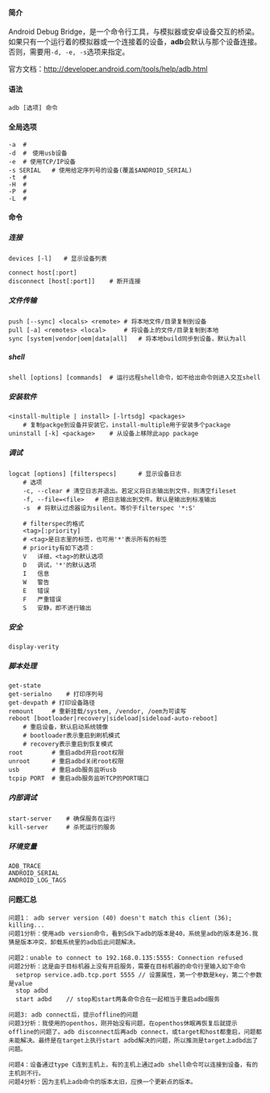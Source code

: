 #### 简介

Android Debug Bridge，是一个命令行工具，与模拟器或安卓设备交互的桥梁。如果只有一个运行着的模拟器或一个连接着的设备，**adb**会默认与那个设备连接。否则，需要用`-d, -e, -s`选项来指定。

官方文档：http://developer.android.com/tools/help/adb.html

#### 语法

```
adb [选项] 命令
```

#### 全局选项

```
-a	# 
-d	#　使用usb设备
-e	# 使用TCP/IP设备
-s SERIAL	# 使用给定序列号的设备(覆盖$ANDROID_SERIAL)
-t	#
-H	#
-P	#
-L	#
```

#### 命令

##### 连接

```
devices [-l]　　# 显示设备列表

connect host[:port]
disconnect [host[:port]]	# 断开连接

```

##### 文件传输

```
push [--sync] <locals> <remote>	# 将本地文件/目录复制到设备
pull [-a] <remotes> <local>		# 将设备上的文件/目录复制到本地
sync [system|vendor|oem|data|all]	# 将本地build同步到设备，默认为all
```

##### shell

```
shell [options] [commands]	# 运行远程shell命令，如不给出命令则进入交互shell
```

##### 安装软件

```
<install-multiple | install> [-lrtsdg] <packages>
	# 复制packge到设备并安装它，install-multiple用于安装多个package
uninstall [-k] <package>	# 从设备上移除此app package
```

##### 调试

```
logcat [options] [filterspecs]		# 显示设备日志
	# 选项
	-c, --clear	# 清空日志并退出。若定义将日志输出到文件，则清空fileset
	-f, --file=<file>	# 把日志输出到文件。默认是输出到标准输出
	-s	# 将默认过虑器设为silent。等价于filterspec '*:S'
	
	# filterspec的格式
	<tag>[:priority]
	# <tag>是日志里的标签，也可用'*'表示所有的标签
	# priority有如下选项：
	V	详细，<tag>的默认选项
	D	调试，'*'的默认选项
	I	信息
	W	警告
	E	错误
	F	严重错误
	S	安静，即不进行输出
```



##### 安全

```
display-verity
```

##### 脚本处理

```
get-state
get-serialno	# 打印序列号
get-devpath	# 打印设备路径
remount		# 重新挂载/system, /vendor, /oem为可读写
reboot [bootloader|recovery|sideload|sideload-auto-reboot]
	# 重启设备，默认启动系统镜像
	# bootloader表示重启到刷机模式
	# recovery表示重启到恢复模式
root		# 重启adbd开启root权限
unroot		# 重启adbd关闭root权限
usb			# 重启adb服务监听usb
tcpip PORT	# 重启adb服务监听TCP的PORT端口
```

##### 内部调试

```
start-server	# 确保服务在运行
kill-server		# 杀死运行的服务
```



##### 环境变量

```
ADB_TRACE
ANDROID_SERIAL
ANDROID_LOG_TAGS
```


#### 问题汇总
```
问题1： adb server version (40) doesn't match this client (36); killing... 
问题1分析：使用adb version命令，看到Sdk下adb的版本是40，系统里adb的版本是36.我猜是版本冲突，卸载系统里的adb后此问题解决。

问题2：unable to connect to 192.168.0.135:5555: Connection refused
问题2分析：这是由于目标机器上没有开启服务，需要在目标机器的命令行里输入如下命令
  setprop service.adb.tcp.port 5555	// 设置属性，第一个参数是key，第二个参数是value
  stop adbd		
  start adbd	// stop和start两条命令合在一起相当于重启adbd服务
  
问题3: adb connect后，提示offline的问题
问题3分析：我使用的openthos，刚开始没有问题，在openthos休眠再恢复后就提示offline的问题了。adb disconnect后再adb connect，或target和host都重启，问题都未能解决。最终是在target上执行start adbd解决的问题，所以推测是target上adbd出了问题。

问题4：设备通过type C连到主机上，有的主机上通过adb shell命令可以连接到设备，有的主机则不行。
问题4分析：因为主机上adb命令的版本太旧，应换一个更新点的版本。
```
